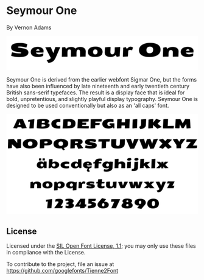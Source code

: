 # Seymour One
By Vernon Adams

![Sample of SeymourOne.](documentation/image1.png)

Seymour One is derived from the earlier webfont Sigmar One, but the forms have also been influenced by late nineteenth and early twentieth century British sans-serif typefaces. The result is a display face that is ideal for bold, unpretentious, and slightly playful display typography. Seymour One is designed to be used conventionally but also as an 'all caps' font.

![Sample of SeymourOne.](documentation/image2.png)

## License

Licensed under the [SIL Open Font License, 1.1](http://scripts.sil.org/OFL); you may only use these files in compliance with the License.

To contribute to the project, file an issue at https://github.com/googlefonts/Tienne2Font